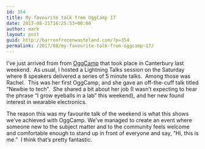 ```yaml
---
id: 354
title: My favourite talk from OggCamp 17
date: 2017-08-21T16:25:53+00:00
author: mark
layout: post
guid: http://barrenfrozenwasteland.com/?p=354
permalink: /2017/08/my-favourite-talk-from-oggcamp-17/
---
```

I&#8217;ve just arrived from from [OggCamp](http://oggcamp.org) that took place in Canterbury last weekend.  As usual, I hosted a Lightning Talks session on the Saturday where 8 speakers delivered a series of 5 minute talks.  Among those was Rachel.  This was her first OggCamp, and she gave an off-the-cuff talk titled &#8220;Newbie to tech&#8221;.  She shared a bit about her job (I wasn&#8217;t expecting to hear the phrase &#8220;I grow eyeballs in a lab&#8221; this weekend), and her new found interest in wearable electronics.

The reason this was my favourite talk of the weekend is what this shows we&#8217;ve achieved with OggCamp. We&#8217;ve managed to create an event where someone new to the subject matter and to the community feels welcome and comfortable enough to stand up in front of everyone and say, &#8220;Hi, this is me.&#8221;  I think that&#8217;s pretty fantastic.